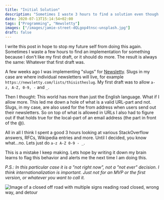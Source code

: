 ```yaml
---
title: "Initial Solution"
description: "Sometimes I waste 3 hours to find a solution even though the initial one was correct."
date: 2020-07-13T15:14:54+02:00
tags: ["Programming", "Newsletty"]
images: ["/images/jamie-street-dQLgop4tnsc-unsplash.jpg"]
draft: false
---
```


I write this post in hope to stop my future self from doing this again. Sometimes I waste a few hours to find an implementation for something because I don't like my first draft, or it should do more. The result is always the same: Whatever that first draft was.
<!--more-->

A few weeks ago I was implementing "slugs" for [Newsletty](https://newsletty.com). Slugs in my case are where individual newsletters will live, for example `https://newsletty.com/lists/thisistheslug`. My first draft was to allow `a-z, A-Z, 0-9, -` and `_`.

Then I thought: This world has more than just the English language. What if I allow more. This led me down a hole of what is a valid URL-part and not. Slugs, in my case, are also used for the from address when users send out their newsletters. So on top of what is allowed in URLs I also had to figure out if that holds true for the local-part of an email address (the part in front of the @).

All in all I think I spent a good 3 hours looking at various StackOverflow answers, RFCs, Wikipedia entries and more. Until I decided, you know what...no. Lets just do `a-z A-Z 0-9 - _`.

This is a mistake I keep making. Lets hope by writing it down my brain learns to flag this behavior and alerts me the next time I am doing this.

*P.S.: In this particular case it is a "not right now", not a "not ever" decision. I think internationalization is important. Just not for an MVP or the first version, or whatever you want to call it.*

![Image of a closed off road with multiple signs reading road closed, wrong way, and detour](/images/jamie-street-dQLgop4tnsc-unsplash.jpg)
